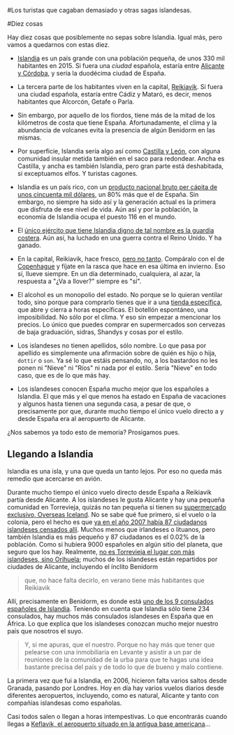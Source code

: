 #Los turistas que cagaban demasiado y otras sagas islandesas.

#Diez cosas

Hay diez cosas que posiblemente no sepas sobre Islandia. Igual más, pero vamos a quedarnos con estas diez.

* [Islandia](https://es.wikipedia.org/wiki/Islandia) es un país grande con una población pequeña, de unos 330 mil habitantes en 2015. Si fuera una *ciudad* española, estaría entre [Alicante y Córdoba](https://es.wikipedia.org/wiki/Anexo:Municipios_de_Espa%C3%B1a_por_poblaci%C3%B3n), y sería la duodécima ciudad de España.
* La tercera parte de los habitantes viven en la capital, [Reikiavik](https://es.wikipedia.org/wiki/Reikiavik). Si fuera una ciudad española, estaría entre Cádiz y Mataró, es decir, menos habitantes que Alcorcón, Getafe o Parla.
* Sin embargo, por aquello de los fiordos, tiene más de la mitad de
  los kilómetros de costa que tiene España. Afortunadamente, el clima
  y la abundancia de volcanes evita la presencia de algún Benidorm en
  las mismas.

* Por superficie, Islandia sería algo así como
  [Castilla y León](https://es.wikipedia.org/wiki/Anexo:Comunidades_y_ciudades_aut%C3%B3nomas_de_Espa%C3%B1a),
  con alguna comunidad insular metida también en el saco para
  redondear. Ancha es Castilla, y ancha es también Islandia, pero gran
  parte está deshabitada, si exceptuamos elfos. Y turistas cagones.

* Islandia es un país rico, con un
  [producto nacional bruto per cápita de unos cincuenta mil dólares](http://www.wolframalpha.com/input/?i=gdp+per+capita+spain+iceland),
  un 80% más que el de España. Sin embargo, no siempre ha sido así y
  la generación actual es la primera que disfruta de ese nivel de
  vida. Aún así y por la población, la economía de Islandia ocupa el
  puesto 116 en el mundo.

* El
  [único ejército que tiene Islandia digno de tal nombre es la guardia costera](https://en.wikipedia.org/wiki/Military_of_Iceland). Aún
  así, ha luchado en una guerra contra el Reino Unido. Y ha ganado.

* En la capital, Reikiavik, hace fresco,
  [pero no tanto](http://es.climate-data.org/location/764736/). Compáralo
  con el de [Copenhague](http://es.climate-data.org/location/139524/)
  y fíjate en la rasca que hace en esa última en invierno. Eso sí, llueve
  siempre. En un día determinado, cualquiera, al azar, la respuesta a
  "¿Va a llover?" siempre es "sí". 

* El alcohol es un monopolio del estado. No porque se lo quieran
  ventilar todo, sino porque para comprarlo tienes que ir a una [tienda específica](http://www.vinbudin.is/), que abre y cierra a horas
  específicas. El botellón espontáneo, una imposibilidad. No sólo por
  el clima. Y eso sin empezar a mencionar los precios. Lo único que puedes comprar en supermercados son cervezas de baja graduación, sidras, Shandys y cosas por el estilo.

* Los islandeses no tienen apellidos, sólo nombre. Lo que pasa por
  apellido es simplemente una afirmación sobre de quién es hijo o
  hija, `dottir` o `son`. Ya sé lo que estáis pensando, no, a los
  bastardos no les ponen ni "Nieve" ni "Ríos" ni nada por el estilo. Sería "Nieve" en todo caso, que es de lo que más hay.

* Los islandeses conocen España mucho mejor que los españoles a
  Islandia. El que más y el que menos ha estado en España de
  vacaciones y algunos hasta tienen una segunda casa, a pesar de que,
  o precisamente por que, durante mucho tiempo el único vuelo directo
  a y desde España era al aeropuerto de Alicante.

¿Nos sabemos ya todo esto de memoria? Prosigamos pues.

## Llegando a Islandia

Islandia es una isla, y una que queda un tanto lejos. Por eso no queda más remedio que acercarse en avión. 

Durante mucho tiempo el único vuelo directo desde España a Reikiavik
partía desde Alicante. A los islandeses le gusta Alicante y hay una
pequeña comunidad en Torrevieja, quizás no tan pequeña si tienen su
[supermercado exclusivo, Overseas Iceland](http://www.mydestination.com/alicante/shopping/181478/iceland-overseas-supermarket). No
se sabe qué fue primero, si el vuelo o la colonia, pero el hecho es
que
[ya en el año 2007 había 87 ciudadanos islandeses censados allí](http://elpais.com/diario/2007/07/09/cvalenciana/1184008682_850215.html). Muchos
menos que irlandeses o lituanos, pero también Islandia es más
pequeño y 87 ciudadanos es el 0.02% de la población. Como si hubiera
9000 españoles en algún sitio del planeta, que seguro que los
hay. Realmente,
[no es Torrevieja el lugar con más islandeses, sino Orihuela](http://epa.com.es/padron/islandeses-en-alicante-alacant/);
muchos de los islandeses están repartidos por ciudades de Alicante,
incluyendo el ínclito Benidorm

>que, no hace falta decirlo, en verano tiene más habitantes que
>Reikiavik

Allí, precisamente en Benidorm, es donde está
[uno de los 9 consulados españoles de Islandia](http://www.embassypages.com/missions/embassy5625/). Teniendo
en cuenta que Islandia sólo tiene 234 consulados, hay muchos más
consulados islandeses en España que en África. Lo que explica que los
islandeses conozcan mucho mejor nuestro país que nosotros el suyo.

>Y, si me apuras, que el nuestro. Porque no hay más que tener que
>pelearse con una inmobiliaria en Levante y asistir a un par de
>reuniones de la comunidad de la urba para que te hagas una idea
>bastante precisa del país y de todo lo que de bueno y malo contiene.

La primera vez que fui a Islandia, en 2006, hicieron falta varios
saltos desde Granada, pasando por Londres. Hoy en día hay varios
vuelos diarios desde diferentes aeropuertos, incluyendo, como es
natural, Alicante y tanto con compañías islandesas como
españolas.

Casi todos salen o llegan a horas intempestivas. Lo que encontrarás
cuando llegas a
[Keflavik, el aeropuerto situado en la antigua base americana](http://www.embassypages.com/missions/embassy5625/)... 



